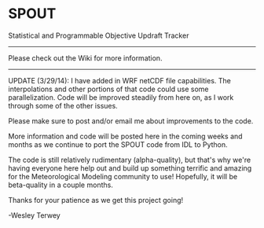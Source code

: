 SPOUT
=====

Statistical and Programmable Objective Updraft Tracker

------------------------------------------------------------------------------------------------------------

Please check out the Wiki for more information.

------------------------------------------------------------------------------------------------------------
UPDATE (3/29/14): I have added in WRF netCDF file capabilities.  The interpolations and other portions of that code could use some parallelization.  Code will be improved steadily from here on, as I work through some of the other issues.

Please make sure to post and/or email me about improvements to the code.

More information and code will be posted here in the coming weeks and months as we continue to port the SPOUT code from IDL to Python.

The code is still relatively rudimentary (alpha-quality), but that's why we're having everyone here help out and build up something terrific and amazing for the Meteorological Modeling community to use!  Hopefully, it will be beta-quality in a couple months.

Thanks for your patience as we get this project going!

-Wesley Terwey
